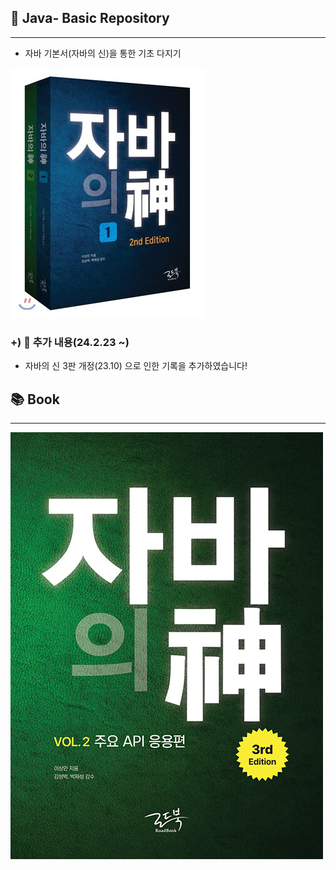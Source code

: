 
## 🏓 Java- Basic Repository

---

- 자바 기본서(자바의 신)을 통한 기초 다지기 

![자바의 신 2판.jpeg](jay-so%2Fimage%2F%EC%9E%90%EB%B0%94%EC%9D%98%20%EC%8B%A0%202%ED%8C%90.jpeg)


### +) 💫 추가 내용(24.2.23 ~)

- 자바의 신 3판 개정(23.10) 으로 인한 기록을 추가하였습니다!

## 📚 Book

---

![자바의 신 3판.jpeg](jay-so%2Fimage%2F%EC%9E%90%EB%B0%94%EC%9D%98%20%EC%8B%A0%203%ED%8C%90.jpeg)
